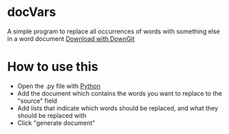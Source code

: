 # docVars
A simple program to replace all occurrences of words with something else in a word document
[Download with DownGit](https://downgit.github.io/#/home?url=https://github.com/felixLumyni/docVars/blob/main/docVars.py)

# How to use this
- Open the .py file with [Python](https://www.python.org/)
- Add the document which contains the words you want to replace to the "source" field
- Add lists that indicate which words should be replaced, and what they should be replaced with
- Click "generate document"
